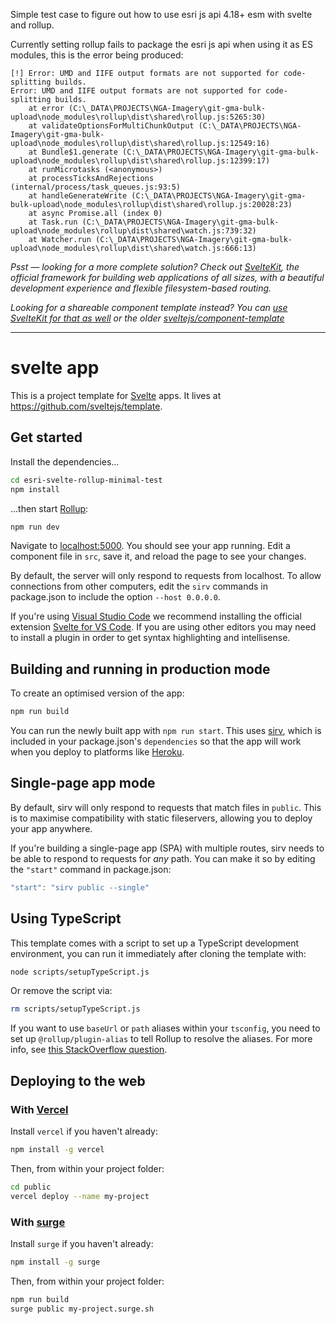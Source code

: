 Simple test case to figure out how to use esri js api 4.18+ esm with svelte and rollup. 

Currently setting rollup fails to package the esri js api when using it as ES modules, this is the error being produced: 

```
[!] Error: UMD and IIFE output formats are not supported for code-splitting builds.
Error: UMD and IIFE output formats are not supported for code-splitting builds.
    at error (C:\_DATA\PROJECTS\NGA-Imagery\git-gma-bulk-upload\node_modules\rollup\dist\shared\rollup.js:5265:30)
    at validateOptionsForMultiChunkOutput (C:\_DATA\PROJECTS\NGA-Imagery\git-gma-bulk-upload\node_modules\rollup\dist\shared\rollup.js:12549:16)    
    at Bundle$1.generate (C:\_DATA\PROJECTS\NGA-Imagery\git-gma-bulk-upload\node_modules\rollup\dist\shared\rollup.js:12399:17)
    at runMicrotasks (<anonymous>)
    at processTicksAndRejections (internal/process/task_queues.js:93:5)
    at handleGenerateWrite (C:\_DATA\PROJECTS\NGA-Imagery\git-gma-bulk-upload\node_modules\rollup\dist\shared\rollup.js:20028:23)
    at async Promise.all (index 0)
    at Task.run (C:\_DATA\PROJECTS\NGA-Imagery\git-gma-bulk-upload\node_modules\rollup\dist\shared\watch.js:739:32)
    at Watcher.run (C:\_DATA\PROJECTS\NGA-Imagery\git-gma-bulk-upload\node_modules\rollup\dist\shared\watch.js:666:13)
```

*Psst — looking for a more complete solution? Check out [SvelteKit](https://kit.svelte.dev), the official framework for building web applications of all sizes, with a beautiful development experience and flexible filesystem-based routing.*

*Looking for a shareable component template instead? You can [use SvelteKit for that as well](https://kit.svelte.dev/docs#packaging) or the older [sveltejs/component-template](https://github.com/sveltejs/component-template)*

---

# svelte app

This is a project template for [Svelte](https://svelte.dev) apps. It lives at https://github.com/sveltejs/template.

## Get started

Install the dependencies...

```bash
cd esri-svelte-rollup-minimal-test
npm install
```

...then start [Rollup](https://rollupjs.org):

```bash
npm run dev
```

Navigate to [localhost:5000](http://localhost:5000). You should see your app running. Edit a component file in `src`, save it, and reload the page to see your changes.

By default, the server will only respond to requests from localhost. To allow connections from other computers, edit the `sirv` commands in package.json to include the option `--host 0.0.0.0`.

If you're using [Visual Studio Code](https://code.visualstudio.com/) we recommend installing the official extension [Svelte for VS Code](https://marketplace.visualstudio.com/items?itemName=svelte.svelte-vscode). If you are using other editors you may need to install a plugin in order to get syntax highlighting and intellisense.

## Building and running in production mode

To create an optimised version of the app:

```bash
npm run build
```

You can run the newly built app with `npm run start`. This uses [sirv](https://github.com/lukeed/sirv), which is included in your package.json's `dependencies` so that the app will work when you deploy to platforms like [Heroku](https://heroku.com).


## Single-page app mode

By default, sirv will only respond to requests that match files in `public`. This is to maximise compatibility with static fileservers, allowing you to deploy your app anywhere.

If you're building a single-page app (SPA) with multiple routes, sirv needs to be able to respond to requests for *any* path. You can make it so by editing the `"start"` command in package.json:

```js
"start": "sirv public --single"
```

## Using TypeScript

This template comes with a script to set up a TypeScript development environment, you can run it immediately after cloning the template with:

```bash
node scripts/setupTypeScript.js
```

Or remove the script via:

```bash
rm scripts/setupTypeScript.js
```

If you want to use `baseUrl` or `path` aliases within your `tsconfig`, you need to set up `@rollup/plugin-alias` to tell Rollup to resolve the aliases. For more info, see [this StackOverflow question](https://stackoverflow.com/questions/63427935/setup-tsconfig-path-in-svelte).

## Deploying to the web

### With [Vercel](https://vercel.com)

Install `vercel` if you haven't already:

```bash
npm install -g vercel
```

Then, from within your project folder:

```bash
cd public
vercel deploy --name my-project
```

### With [surge](https://surge.sh/)

Install `surge` if you haven't already:

```bash
npm install -g surge
```

Then, from within your project folder:

```bash
npm run build
surge public my-project.surge.sh
```
